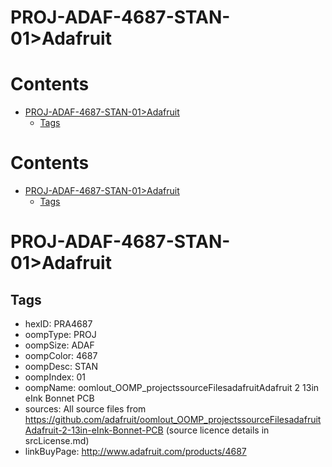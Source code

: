 
PROJ-ADAF-4687-STAN-01>Adafruit
===============================

Contents
========

* [PROJ-ADAF-4687-STAN-01>Adafruit](#proj-adaf-4687-stan-01adafruit)
	* [Tags](#tags)

Contents
========

* [PROJ-ADAF-4687-STAN-01>Adafruit](#proj-adaf-4687-stan-01adafruit)
	* [Tags](#tags)

# PROJ-ADAF-4687-STAN-01>Adafruit

## Tags

- hexID: PRA4687
- oompType: PROJ
- oompSize: ADAF
- oompColor: 4687
- oompDesc: STAN
- oompIndex: 01
- oompName: oomlout_OOMP_projectssourceFilesadafruitAdafruit 2 13in eInk Bonnet PCB
- sources: All source files from https://github.com/adafruit/oomlout_OOMP_projectssourceFilesadafruitAdafruit-2-13in-eInk-Bonnet-PCB (source licence details in srcLicense.md)
- linkBuyPage: http://www.adafruit.com/products/4687
